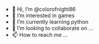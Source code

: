 - 👋 Hi, I’m @colorofnight86
- 👀 I’m interested in games
- 🌱 I’m currently learning python
- 💞️ I’m looking to collaborate on ...
- 📫 How to reach me ...

<!---
colorofnight86/colorofnight86 is a ✨ special ✨ repository because its `README.md` (this file) appears on your GitHub profile.
You can click the Preview link to take a look at your changes.
--->
